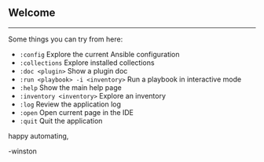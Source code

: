 ## Welcome
---------------------------------------------------------------------------------------------------

Some things you can try from here:
- `:config`                                               Explore the current Ansible configuration
- `:collections`                                          Explore installed collections
- `:doc <plugin>`                                         Show a plugin doc
- `:run <playbook> -i <inventory>`                        Run a playbook in interactive mode
- `:help`                                                 Show the main help page
- `:inventory <inventory>`                                Explore an inventory
- `:log`                                                  Review the application log
- `:open`                                                 Open current page in the IDE
- `:quit`                                                 Quit the application

happy automating,

-winston
